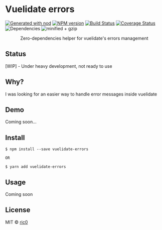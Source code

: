 # Vuelidate errors

[![Generated with nod](https://img.shields.io/badge/generator-nod-2196F3.svg?style=flat-square)](https://github.com/diegohaz/nod)
[![NPM version](https://img.shields.io/npm/v/vuelidate-errors.svg?style=flat-square)](https://npmjs.org/package/vuelidate-errors)
[![Build Status](https://img.shields.io/travis/ecerroni/vuelidate-errors/master.svg?style=flat-square)](https://travis-ci.org/ecerroni/vuelidate-errors) [![Coverage Status](https://img.shields.io/codecov/c/github/ecerroni/vuelidate-errors/master.svg?style=flat-square)](https://codecov.io/gh/ecerroni/vuelidate-errors/branch/master)
![Dependencies](https://img.shields.io/librariesio/dependents/npm/vuelidate-errors.svg)
![minified + gzip](https://img.shields.io/bundlephobia/minzip/vuelidate-errors.svg)


<center>
Zero-dependencies helper for vuelidate's errors management
</center>

## Status
[WIP] - Under heavy development, not ready to use

## Why?
I was looking for an easier way to handle error messages inside vuelidate

## Demo

Coming soon...


## Install

    $ npm install --save vuelidate-errors

    OR 

    $ yarn add vuelidate-errors

## Usage

Coming soon


## License

MIT © [ric0](https://github.com/ecerroni)
